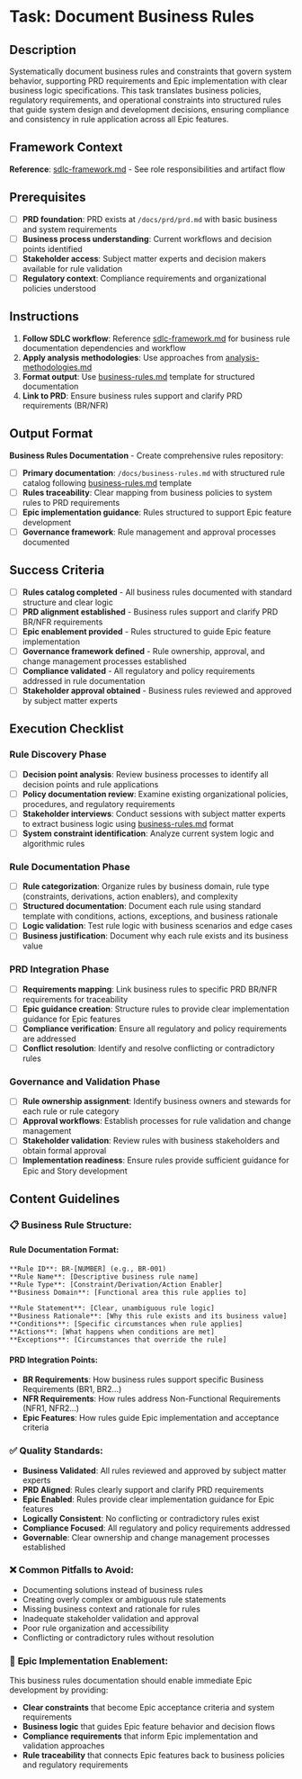 # Task: Document Business Rules

## Description

Systematically document business rules and constraints that govern system behavior, supporting PRD requirements and Epic implementation with clear business logic specifications. This task translates business policies, regulatory requirements, and operational constraints into structured rules that guide system design and development decisions, ensuring compliance and consistency in rule application across all Epic features.

## Framework Context

**Reference**: [sdlc-framework.md](./.krci-ai/data/common/sdlc-framework.md) - See role responsibilities and artifact flow

## Prerequisites

- [ ] **PRD foundation**: PRD exists at `/docs/prd/prd.md` with basic business and system requirements
- [ ] **Business process understanding**: Current workflows and decision points identified
- [ ] **Stakeholder access**: Subject matter experts and decision makers available for rule validation
- [ ] **Regulatory context**: Compliance requirements and organizational policies understood

## Instructions

1. **Follow SDLC workflow**: Reference [sdlc-framework.md](./.krci-ai/data/common/sdlc-framework.md) for business rule documentation dependencies and workflow
2. **Apply analysis methodologies**: Use approaches from [analysis-methodologies.md](./.krci-ai/data/analysis-methodologies.md)
3. **Format output**: Use [business-rules.md](./.krci-ai/templates/business-rules.md) template for structured documentation
4. **Link to PRD**: Ensure business rules support and clarify PRD requirements (BR/NFR)

## Output Format

**Business Rules Documentation** - Create comprehensive rules repository:

- [ ] **Primary documentation**: `/docs/business-rules.md` with structured rule catalog following [business-rules.md](./.krci-ai/templates/business-rules.md) template
- [ ] **Rules traceability**: Clear mapping from business policies to system rules to PRD requirements
- [ ] **Epic implementation guidance**: Rules structured to support Epic feature development
- [ ] **Governance framework**: Rule management and approval processes documented

## Success Criteria

- [ ] **Rules catalog completed** - All business rules documented with standard structure and clear logic
- [ ] **PRD alignment established** - Business rules support and clarify PRD BR/NFR requirements
- [ ] **Epic enablement provided** - Rules structured to guide Epic feature implementation
- [ ] **Governance framework defined** - Rule ownership, approval, and change management processes established
- [ ] **Compliance validated** - All regulatory and policy requirements addressed in rule documentation
- [ ] **Stakeholder approval obtained** - Business rules reviewed and approved by subject matter experts

## Execution Checklist

### Rule Discovery Phase

- [ ] **Decision point analysis**: Review business processes to identify all decision points and rule applications
- [ ] **Policy documentation review**: Examine existing organizational policies, procedures, and regulatory requirements
- [ ] **Stakeholder interviews**: Conduct sessions with subject matter experts to extract business logic using [business-rules.md](./.krci-ai/templates/business-rules.md) format
- [ ] **System constraint identification**: Analyze current system logic and algorithmic rules

### Rule Documentation Phase

- [ ] **Rule categorization**: Organize rules by business domain, rule type (constraints, derivations, action enablers), and complexity
- [ ] **Structured documentation**: Document each rule using standard template with conditions, actions, exceptions, and business rationale
- [ ] **Logic validation**: Test rule logic with business scenarios and edge cases
- [ ] **Business justification**: Document why each rule exists and its business value

### PRD Integration Phase

- [ ] **Requirements mapping**: Link business rules to specific PRD BR/NFR requirements for traceability
- [ ] **Epic guidance creation**: Structure rules to provide clear implementation guidance for Epic features
- [ ] **Compliance verification**: Ensure all regulatory and policy requirements are addressed
- [ ] **Conflict resolution**: Identify and resolve conflicting or contradictory rules

### Governance and Validation Phase

- [ ] **Rule ownership assignment**: Identify business owners and stewards for each rule or rule category
- [ ] **Approval workflows**: Establish processes for rule validation and change management
- [ ] **Stakeholder validation**: Review rules with business stakeholders and obtain formal approval
- [ ] **Implementation readiness**: Ensure rules provide sufficient guidance for Epic and Story development

## Content Guidelines

### 📋 **Business Rule Structure:**

#### **Rule Documentation Format:**

```
**Rule ID**: BR-[NUMBER] (e.g., BR-001)
**Rule Name**: [Descriptive business rule name]
**Rule Type**: [Constraint/Derivation/Action Enabler]
**Business Domain**: [Functional area this rule applies to]

**Rule Statement**: [Clear, unambiguous rule logic]
**Business Rationale**: [Why this rule exists and its business value]
**Conditions**: [Specific circumstances when rule applies]
**Actions**: [What happens when conditions are met]
**Exceptions**: [Circumstances that override the rule]
```

#### **PRD Integration Points:**

- **BR Requirements**: How business rules support specific Business Requirements (BR1, BR2...)
- **NFR Requirements**: How rules address Non-Functional Requirements (NFR1, NFR2...)
- **Epic Features**: How rules guide Epic implementation and acceptance criteria

### ✅ **Quality Standards:**

- **Business Validated**: All rules reviewed and approved by subject matter experts
- **PRD Aligned**: Rules clearly support and clarify PRD requirements
- **Epic Enabled**: Rules provide clear implementation guidance for Epic features
- **Logically Consistent**: No conflicting or contradictory rules exist
- **Compliance Focused**: All regulatory and policy requirements addressed
- **Governable**: Clear ownership and change management processes established

### ❌ **Common Pitfalls to Avoid:**

- Documenting solutions instead of business rules
- Creating overly complex or ambiguous rule statements
- Missing business context and rationale for rules
- Inadequate stakeholder validation and approval
- Poor rule organization and accessibility
- Conflicting or contradictory rules without resolution

### 🎯 **Epic Implementation Enablement:**

This business rules documentation should enable immediate Epic development by providing:

- **Clear constraints** that become Epic acceptance criteria and system requirements
- **Business logic** that guides Epic feature behavior and decision flows
- **Compliance requirements** that inform Epic implementation and validation approaches
- **Rule traceability** that connects Epic features back to business policies and regulatory requirements
